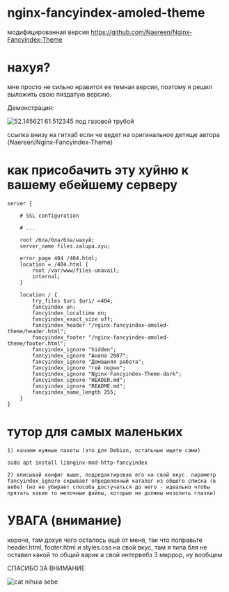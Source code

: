 # nginx-fancyindex-amoled-theme
модифицированная версия https://github.com/Naereen/Nginx-Fancyindex-Theme

# нахуя?
мне просто не сильно нравится ее темная версия, поэтому я решил выложить свою пиздатую версию.

Демонстрация: 

![52.145621 61.512345 под газовой трубой](https://files.underbed.ru/CDN/files_demo.png)

ссылка внизу на гитхаб если че ведет на оригинальное детище автора (Naereen/Nginx-Fancyindex-Theme)

# как присобачить эту хуйню к вашему ебейшему серверу

```
server {

    # SSL configuration

    # ...

    root /бла/бла/бла/нахуй;
    server_name files.zalupa.xyu;

    error_page 404 /404.html;
    location = /404.html {
        root /var/www/files-unavail;
        internal;
    }

    location / {
        try_files $uri $uri/ =404;
        fancyindex on;
        fancyindex_localtime on;
        fancyindex_exact_size off;
        fancyindex_header "/nginx-fancyindex-amoled-theme/header.html";
        fancyindex_footer "/nginx-fancyindex-amoled-theme/footer.html";
        fancyindex_ignore "hidden";
        fancyindex_ignore "Анапа 2007";
        fancyindex_ignore "Домашняя работа";
        fancyindex_ignore "гей порно";
        fancyindex_ignore "Nginx-Fancyindex-Theme-dark";
        fancyindex_ignore "HEADER.md";
        fancyindex_ignore "README.md";
        fancyindex_name_length 255;
    }
}

```
# тутор для самых маленьких
```
1) качаем нужные пакеты (это для Debian, остальные ищите сами)

sudo apt install libnginx-mod-http-fancyindex

2) вписывай конфиг выше, подредактировав его на свой вкус. параметр fancyindex_ignore скрывает определенный каталог из общего списка (в вебе) (но не убирает способа достучаться до него - идеально чтобы прятать какие то мелочные файлы, которые не должны мозолить глазки)
```

# УВАГА (внимание)

короче, там дохуя чего осталось ещё от меня, так что поправьте header.html, footer.html и styles.css на свой вкус, там я типа бля не оставил какой то общий варик а свой интервебз 3 миррор, ну вообщем 

СПАСИБО ЗА ВНИМАНИЕ

![cat nihuia sebe](https://files.underbed.ru/CDN/cat.gif)
